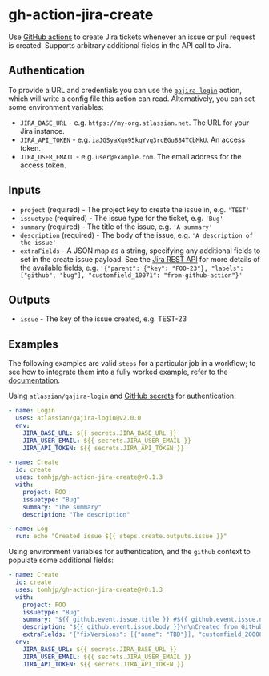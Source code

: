 # gh-action-jira-create

Use [GitHub actions](https://docs.github.com/en/actions) to create Jira tickets whenever an issue or pull request is created.
Supports arbitrary additional fields in the API call to Jira.

## Authentication

To provide a URL and credentials you can use the [`gajira-login`](https://github.com/atlassian/gajira-login) action, which will write a config file this action can read.
Alternatively, you can set some environment variables:

- `JIRA_BASE_URL` - e.g. `https://my-org.atlassian.net`. The URL for your Jira instance.
- `JIRA_API_TOKEN` - e.g. `iaJGSyaXqn95kqYvq3rcEGu884TCbMkU`. An access token.
- `JIRA_USER_EMAIL` - e.g. `user@example.com`. The email address for the access token.

## Inputs

- `project` (required) - The project key to create the issue in, e.g. `'TEST'`
- `issuetype` (required) - The issue type for the ticket, e.g. `'Bug'`
- `summary` (required) - The title of the issue, e.g. `'A summary'`
- `description` (required) - The body of the issue, e.g. `'A description of the issue'`
- `extraFields` - A JSON map as a string, specifying any additional fields to set in the create issue payload. See the [Jira REST API](https://developer.atlassian.com/cloud/jira/platform/rest/v3/api-group-issues/#api-rest-api-3-issue-post) for more details of the available fields, e.g. `'{"parent": {"key": "FOO-23"}, "labels": ["github", "bug"], "customfield_10071": "from-github-action"}'`

## Outputs

- `issue` - The key of the issue created, e.g. TEST-23

## Examples

The following examples are valid `steps` for a particular job in a workflow; to see how to integrate them into a fully worked example, refer to the [documentation](https://docs.github.com/en/actions/configuring-and-managing-workflows/configuring-a-workflow).

Using `atlassian/gajira-login` and [GitHub secrets](https://docs.github.com/en/actions/configuring-and-managing-workflows/creating-and-storing-encrypted-secrets) for authentication:

```yaml
- name: Login
  uses: atlassian/gajira-login@v2.0.0
  env:
    JIRA_BASE_URL: ${{ secrets.JIRA_BASE_URL }}
    JIRA_USER_EMAIL: ${{ secrets.JIRA_USER_EMAIL }}
    JIRA_API_TOKEN: ${{ secrets.JIRA_API_TOKEN }}

- name: Create
  id: create
  uses: tomhjp/gh-action-jira-create@v0.1.3
  with:
    project: FOO
    issuetype: "Bug"
    summary: "The summary"
    description: "The description"

- name: Log
  run: echo "Created issue ${{ steps.create.outputs.issue }}"
```

Using environment variables for authentication, and the `github` context to populate some additional fields:

```yaml
- name: Create
  id: create
  uses: tomhjp/gh-action-jira-create@v0.1.3
  with:
    project: FOO
    issuetype: "Bug"
    summary: "${{ github.event.issue.title }} #${{ github.event.issue.number }}"
    description: "${{ github.event.issue.body }}\n\nCreated from GitHub Action"
    extraFields: '{"fixVersions": [{"name": "TBD"}], "customfield_20000": "product", "customfield_40000": "${{ github.event.issue.html_url }}"}'
  env:
    JIRA_BASE_URL: ${{ secrets.JIRA_BASE_URL }}
    JIRA_USER_EMAIL: ${{ secrets.JIRA_USER_EMAIL }}
    JIRA_API_TOKEN: ${{ secrets.JIRA_API_TOKEN }}
```
